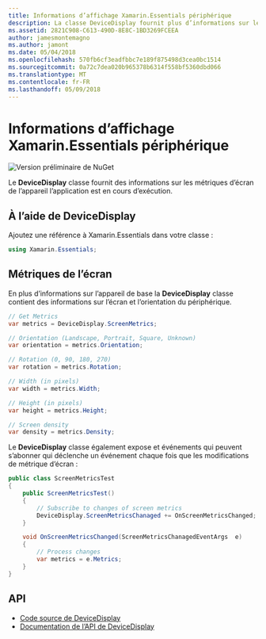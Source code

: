 ```yaml
---
title: Informations d’affichage Xamarin.Essentials périphérique
description: La classe DeviceDisplay fournit plus d’informations sur les métriques d’écran de l’appareil de l’application est en cours d’exécution.
ms.assetid: 2821C908-C613-490D-8E8C-1BD3269FCEEA
author: jamesmontemagno
ms.author: jamont
ms.date: 05/04/2018
ms.openlocfilehash: 570fb6cf3eadfbbc7e189f875498d3cea0bc1514
ms.sourcegitcommit: 0a72c7dea020b965378b6314f558bf5360dbd066
ms.translationtype: MT
ms.contentlocale: fr-FR
ms.lasthandoff: 05/09/2018
---
```

# <a name="xamarinessentials-device-display-information"></a>Informations d’affichage Xamarin.Essentials périphérique

![Version préliminaire de NuGet](~/media/shared/pre-release.png)

Le **DeviceDisplay** classe fournit des informations sur les métriques d’écran de l’appareil l’application est en cours d’exécution.

## <a name="using-devicedisplay"></a>À l’aide de DeviceDisplay

Ajoutez une référence à Xamarin.Essentials dans votre classe :

```csharp
using Xamarin.Essentials;
```

## <a name="screen-metrics"></a>Métriques de l’écran

En plus d’informations sur l’appareil de base la **DeviceDisplay** classe contient des informations sur l’écran et l’orientation du périphérique.

```csharp
// Get Metrics
var metrics = DeviceDisplay.ScreenMetrics;

// Orientation (Landscape, Portrait, Square, Unknown)
var orientation = metrics.Orientation;

// Rotation (0, 90, 180, 270)
var rotation = metrics.Rotation;

// Width (in pixels)
var width = metrics.Width;

// Height (in pixels)
var height = metrics.Height;

// Screen density
var density = metrics.Density;
```

Le **DeviceDisplay** classe également expose et événements qui peuvent s’abonner qui déclenche un événement chaque fois que les modifications de métrique d’écran :

```csharp
public class ScreenMetricsTest
{
    public ScreenMetricsTest()
    {
        // Subscribe to changes of screen metrics
        DeviceDisplay.ScreenMetricsChanaged += OnScreenMetricsChanged;
    }

    void OnScreenMetricsChanged(ScreenMetricsChanagedEventArgs  e)
    {
        // Process changes
        var metrics = e.Metrics;
    }
}
```

## <a name="api"></a>API

- [Code source de DeviceDisplay](https://github.com/xamarin/Essentials/tree/master/Essentials/DeviceDisplay)
- [Documentation de l’API de DeviceDisplay](xref:Xamarin.Essentials.DeviceDisplay)
